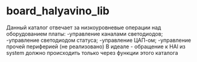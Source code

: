 # board_halyavino_lib
Данный каталог отвечает за низкоуровневые операции над оборудованием платы:
-управление каналами светодиодов;
-управление светодиодом статуса;
-управление ЦАП-ом;
-управление прочей периферией (не реализовано)
В идеале - обращение к HAl из system должно происходить только через функции этого каталога

